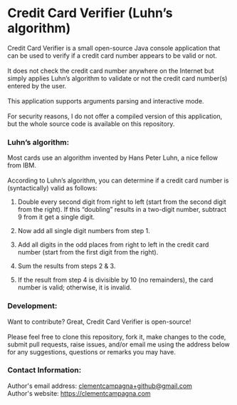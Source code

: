 # Credit Card Verifier (Luhn’s algorithm)

Credit Card Verifier is a small open-source Java console application that can be used to verify if a credit card number appears to be valid or not.\
\
It does not check the credit card number anywhere on the Internet but simply applies Luhn’s algorithm to validate or not the credit card number(s) entered by the user.\
\
This application supports arguments parsing and interactive mode.\
\
For security reasons, I do not offer a compiled version of this application, but the whole source code is available on this repository.

### Luhn’s algorithm:

Most cards use an algorithm invented by Hans Peter Luhn, a nice fellow from IBM.\
\
According to Luhn’s algorithm, you can determine if a credit card number is (syntactically) valid as follows:

1. Double every second digit from right to left (start from the second digit from the right). If this “doubling” results in a two-digit number, subtract 9 from it get a single digit.

2. Now add all single digit numbers from step 1.

3. Add all digits in the odd places from right to left in the credit card number (start from the first digit from the right).

4. Sum the results from steps 2 & 3.

5. If the result from step 4 is divisible by 10 (no remainders), the card number is valid; otherwise, it is invalid.

### Development:

Want to contribute? Great, Credit Card Verifier is open-source!\
\
Please feel free to clone this repository, fork it, make changes to the code, submit pull requests, raise issues, and/or email me using the address below for any suggestions, questions or remarks you may have.

### Contact Information:

Author's email address: clementcampagna+github@gmail.com\
Author's website: https://clementcampagna.com
